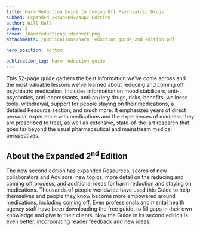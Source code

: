 ```yaml
---
title: Harm Reduction Guide to Coming Off Psychiatric Drugs
subhed: Expanded 2<sup>nd</sup> Edition
author: Will Hall
order: 3
cover: /harmreductionguidecover.png
attachments: /publications/harm_reduction_guide_2nd_edition.pdf

hero_position: bottom

publication_tag: harm reduction guide
---
```


This 52-page guide gathers the best information we've come across and the most
valuable lessons we've learned about reducing and coming off psychiatric
medication. Includes information on mood stabilizers, anti-psychotics,
anti-depressants, anti-anxiety drugs, risks, benefits, wellness tools,
withdrawal, support for people staying on their medications, a detailed Resource
section, and much more. It emphasizes years of direct personal experience with
medications and the experiences of madness they are prescribed to treat, as well
as extensive, state-of-the-art research that goes far beyond the usual
pharmaceutical and mainstream medical perspectives.

<!-- more -->

## About the Expanded 2<sup>nd</sup> Edition

The new second edition has expanded Resources, scores of new collaborators and
Advisors, new topics, more detail on the reducing and coming off process, and
additional ideas for harm reduction and staying on medications. Thousands of
people worldwide have used this Guide to help themselves and people they know
become more empowered around medications, including coming off. Even
professionals and mental health agency staff have been downloading the free
guide, to fill gaps in their own knowledge and give to their clients. Now the
Guide in its second edition is even better, incorporating reader feedback and
new ideas.

